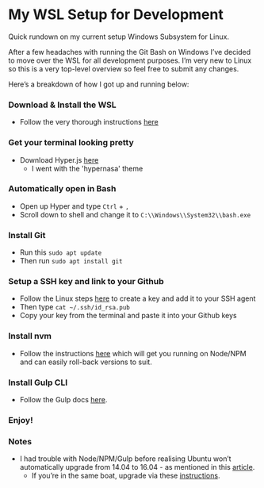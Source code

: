 # My WSL Setup for Development
Quick rundown on my current setup  Windows Subsystem for Linux.


After a few headaches with running the Git Bash on Windows I’ve decided to move over the WSL for all development purposes. I’m very new to Linux so this is a very top-level overview so feel free to submit any changes.

Here’s a breakdown of how I got up and running below:



### Download & Install the WSL
- Follow the very thorough instructions [here](https://msdn.microsoft.com/en-au/commandline/wsl/install_guide)



### Get your terminal looking pretty
- Download Hyper.js [here](https://hyper.is/)
  - I went with the 'hypernasa' theme



### Automatically open in Bash
- Open up Hyper and type `Ctrl` + `,`
- Scroll down to shell and change it to `C:\\Windows\\System32\\bash.exe`



### Install Git
- Run this `sudo apt update`
- Then run `sudo apt install git`



### Setup a SSH key and link to your Github
- Follow the Linux steps [here](https://help.github.com/articles/generating-a-new-ssh-key-and-adding-it-to-the-ssh-agent/#platform-linux) to create a key and add it to your SSH agent
- Then type `cat ~/.ssh/id_rsa.pub`
- Copy your key from the terminal and paste it into your Github keys



### Install nvm
- Follow the instructions [here](https://gist.github.com/micahgodbolt/8b9a338c8bab7bc147975646ea20826c) which will get you running on Node/NPM and can easily roll-back versions to suit.



### Install Gulp CLI
- Follow the Gulp docs [here](https://github.com/gulpjs/gulp/blob/master/docs/getting-started.md).



### Enjoy!



### Notes
- I had trouble with Node/NPM/Gulp before realising Ubuntu won’t automatically upgrade from 14.04 to 16.04 - as mentioned in this [article](https://blogs.msdn.microsoft.com/commandline/2017/04/11/windows-10-creators-update-whats-new-in-bashwsl-windows-console/).
  - If you’re in the same boat, upgrade via these [instructions](https://help.ubuntu.com/lts/serverguide/installing-upgrading.html).

